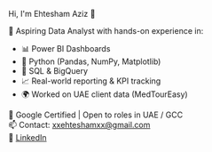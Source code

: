  Hi, I'm Ehtesham Aziz 👋

🎯 Aspiring Data Analyst with hands-on experience in:

- 📊 Power BI Dashboards  
- 🐍 Python (Pandas, NumPy, Matplotlib)  
- 🧮 SQL & BigQuery  
- 📈 Real-world reporting & KPI tracking  
- 🌍 Worked on UAE client data (MedTourEasy)  

📜 Google Certified | Open to roles in UAE / GCC  
📫 Contact: xxehteshamxx@gmail.com  
🔗 [LinkedIn](www.linkedin.com/in/ehtesham-aziz-287405239)
